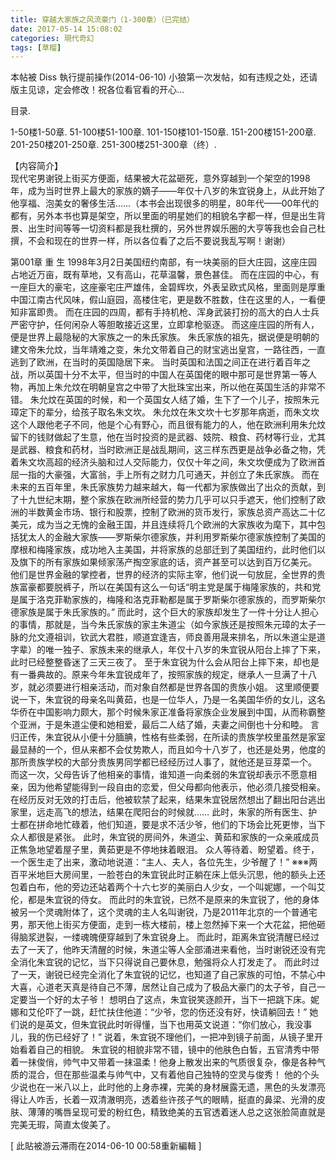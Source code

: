 ```yaml
---
title: 穿越大家族之风流豪门（1-300章）（已完结）
date: 2017-05-14 15:08:02
categories: 現代奇幻
tags: [草榴]
---
```

本帖被 Diss 執行提前操作(2014-06-10)
小狼第一次发帖，如有违规之处，还请版主见谅，定会修改！祝各位看官看的开心...

目录.

1-50楼1-50章.
51-100楼51-100章.
101-150楼101-150章.
151-200楼151-200章.
201-250楼201-250章.
251-300楼251-300章（终）.

【内容简介】<BR>现代宅男谢锐上街买方便面，结果被大花盆砸死，意外穿越到一个架空的1998年，成为当时世界上最大的家族的嫡子——年仅十八岁的朱宜锐身上，从此开始了他享福、泡美女的奢侈生活……（本书会出现很多的明星，80年代——00年代的都有，另外本书也算是架空，所以里面的明星她们的相貌名字都一样，但是出生背景、出生时间等等一切资料都是我杜撰的，另外世界娱乐圈的大亨等我也会自己杜撰，不会和现在的世界一样，所以各位看了之后不要说我乱写啊！谢谢）

第001章    重   生
1998年3月2日美国纽约南部，有一块美丽的巨大庄园，这座庄园占地近万亩，既有草地，又有高山，花草温馨，景色甚佳。
而在庄园的中心，有一座巨大的豪宅，这座豪宅庄严雄伟，金碧辉坎，外表呈欧式风格，里面则是厚重中国江南古代风味，假山庭园，高楼住宅，更是数不胜数，住在这里的人，一看便知非富即贵。
而在庄园的四周，都有手持机枪、浑身武装打扮的高大的白人士兵严密守护，任何闲杂人等胆敢接近这里，立即拿枪驱逐。
而这座庄园的所有人，便是世界上最隐秘的大家族之一的朱氏家族。
朱氏家族的祖先，据说便是明朝的建文帝朱允炆，当年靖难之变，朱允文带着自己的财宝逃出皇宫，一路往西，一直逃到了欧洲，在当时的英国隐居下来。
当时英国和法国之间正在进行着百年之战，所以英国十分不太平，但当时的中国人在英国佬的眼中那可是世界第一等人物，再加上朱允炆在明朝皇宫之中带了大批珠宝出来，所以他在英国生活的非常不错。
朱允炆在英国的时候，和一个英国女人结了婚，生下了一个儿子，按照朱元璋定下的辈分，给孩子取名朱文坎。
朱允炆在朱文坎十七岁那年病逝，而朱文坎这个人跟他老子不同，他是个心有野心，而且很有能力的人，他在欧洲利用朱允炆留下的钱财做起了生意，他在当时投资的是武器、妓院、粮食、药材等行业，尤其是武器、粮食和药材，当时欧洲正是战乱期间，这三样东西更是战争必备之物，凭着朱文坎高超的经济头脑和过人交际能力，仅仅十年之间，朱文坎便成为了欧洲首屈一指的大豪强，大富翁，手上所有之财力几可通天，并创立了朱氏家族。
而在未来的五百年里，朱氏家族势力越来越大，每一代都为家族做出了出众的贡献，到了十九世纪末期，整个家族在欧洲所经营的势力几乎可以只手遮天，他们控制了欧洲的半数黄金市场、银行和股票，控制了欧洲的货币发行，家族总资产高达二十亿美元，成为当之无愧的金融王国，并且连续将几个欧洲的大家族收为麾下，其中包括犹太人的金融大家族——罗斯柴尔德家族，并利用罗斯柴尔德家族控制了美国的摩根和梅隆家族，成功地入主美国，并将家族的总部迁到了美国纽约，此时他们以及旗下的所有家族如果倾家荡产掏空家底的话，资产甚至可以达到百万亿美元。
他们是世界金融的掌控者，世界的经济的实际主宰，他们说一句放屁，全世界的贵族富豪都要脱裤子，所以在美国有这么一句话“明主党是属于梅隆家族的，共和党是属于洛克菲勒家族的，梅隆和洛克菲勒都是属于罗斯柴尔德家族的，而罗斯柴尔德家族是属于朱氏家族的。”
而此时，这个巨大的家族却发生了一件十分让人担心的事情，那就是，当今朱氏家族的家主朱道尘（如今家族还是按照朱元璋的太子一脉的允文遵祖训，钦武大君胜，顺道宜逢吉，师良善用晟来排名，所以朱道尘是道字辈）的唯一独子、家族未来的继承人，年仅十八岁的朱宜锐从阳台上摔了下来，此时已经整整昏迷了三天三夜了。
至于朱宜锐为什么会从阳台上摔下来，却也是有一番典故的。原来今年朱宜锐成年了，按照家族的规定，继承人一旦满了十八岁，就必须要进行相亲活动，而对象自然都是世界各国的贵族小姐。
这里顺便要说一下，朱宜锐的母亲名叫黄茹，也是一位华人，乃是一名美国华侨的女儿，这名华侨在中国影响力颇大，那个时候朱家正准备将家族企业发展到中国，从而称霸整个亚洲，于是朱道尘便和她相爱，最后二人结了婚，夫妻之间倒也十分和睦。
言归正传，朱宜锐从小便十分腼腆，性格有些柔弱，在所读的贵族学校里虽然是家室最显赫的一个，但从来都不会仗势欺人，而且如今十八岁了，也还是处男，他度的那所贵族学校的大部分贵族男同学都已经经历过人事了，就他还是豆芽菜一个。
而这一次，父母告诉了他相亲的事情，谁知道一向柔弱的朱宜锐却表示不愿意相亲，因为他希望能得到一段自由的恋爱，但父母都向他表示，他必须几接受相亲。
在经历反对无效的打击后，他被软禁了起来，结果朱宜锐居然想出了翻出阳台逃出家里，远走高飞的想法，结果在爬阳台的时候就……
此时，朱家的所有医生、护士都在拼命地忙碌着，他们知道，要是求不活少爷，他们的下场会比死更惨，当下众人都很是紧张。
此时，朱宜锐的房间外，朱道尘、黄茹和家族的一众亲戚成员正焦急地望着屋子里，黄茹更是不停地抹着眼泪。
众人等待着、盼望着。终于，一个医生走了出来，激动地说道：“主人、夫人，各位先生，少爷醒了！”
※※※两百平米地巨大房间里，一脸苍白的朱宜锐此时正躺在床上低头沉思，他的额头上还包着白布，他的旁边还站着两个十六七岁的美丽白人少女，一个叫妮娜，一个叫艾伦，都是朱宜锐的侍女。
而此时的朱宜锐，已然不是原来的朱宜锐了，他的身体被另一个灵魂附体了，这个灵魂的主人名叫谢锐，乃是2011年北京的一个普通宅男，那天他上街买方便面，走到一栋大楼前，楼上忽然掉下来一个大花盆，把他砸得脑浆迸裂，一缕魂魄便穿越到了朱宜锐身上。
而此时，距离朱宜锐清醒已经过去了一天了，他昨天清醒的时候，朱道尘等人全部涌进来看他，当时谢锐还没有完全消化朱宜锐的记忆，当下只得说自己要休息，勉强将众人打发走了。
而此时过了一天，谢锐已经完全消化了朱宜锐的记忆，也知道了自己家族的可怕，不禁心中大喜，心道老天真是待自己不薄，居然让自己成为了极品大豪门的太子爷，自己一定要当一个好的太子爷！
想明白了这点，朱宜锐笑逐颜开，当下一把跳下床。妮娜和艾伦吓了一跳，赶忙扶住他道：“少爷，您的伤还没有好，快请躺回去！”
她们说的是英文，但朱宜锐此时听得懂，当下也用英文说道：“你们放心，我没事儿，我的伤已经好了！”
说着，朱宜锐不理他们，一把冲到镜子前面，从镜子里开始看着自己的相貌。
朱宜锐的相貌非常不错，镜中的他肤色白皙，五官清秀中带着一抹俊俏，帅气中又带着一抹温柔！他身上散发出来的气质很复杂，像是各种气质的混合，但在那些温柔与帅气中，又有着他自己独特的空灵与俊秀！ 他的个头少说也在一米八以上，此时他的上身赤裸，完美的身材展露无遗，黑色的头发漂亮得让人咋舌，长着一双清澈明亮，透着些许孩子气的眼睛，挺直的鼻梁、光滑的皮肤、薄薄的嘴唇呈现可爱的粉红色，精致绝美的五官透着迷人总之这张脸简直就是完美无瑕，简直太俊美了。


[ 此貼被游云滞雨在2014-06-10 00:58重新編輯 ]